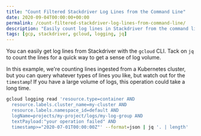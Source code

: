 ```yaml
---
title: "Count Filtered Stackdriver Log Lines from the Command Line"
date: 2020-09-04T00:00:00+00:00
permalink: /count-filtered-stackdriver-log-lines-from-command-line/
description: "Easily count log lines in Stackdriver from the command line."
tags: [gcp, stackdriver, gcloud, logging, jq]
---
```


You can easily get log lines from Stackdriver with the `gcloud` CLI. Tack on `jq` to count the lines for a quick way to get a sense of log volume.

In this example, we're counting lines ingested from a Kubernetes cluster, but you can query whatever types of lines you like, but watch out for the `timestamp`! If you have a large volume of logs, this operation could take a long time.

```bash
gcloud logging read 'resource.type=container AND
  resource.labels.cluster_name=my-cluster AND
  resource.labels.namespace_id=default AND
  logName=projects/my-project/logs/my-log-group AND
  textPayload:"your operation failed" AND
  timestamp>="2020-07-01T00:00:00Z"' --format=json | jq '. | length'
```
